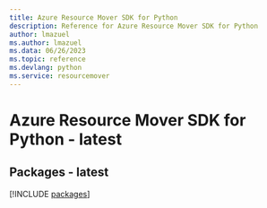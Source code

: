 ```yaml
---
title: Azure Resource Mover SDK for Python
description: Reference for Azure Resource Mover SDK for Python
author: lmazuel
ms.author: lmazuel
ms.data: 06/26/2023
ms.topic: reference
ms.devlang: python
ms.service: resourcemover
---
```

# Azure Resource Mover SDK for Python - latest
## Packages - latest
[!INCLUDE [packages](resource-mover-index.md)]